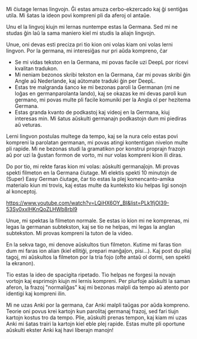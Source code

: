 Mi ĉiutage lernas lingvojn. Ĝi estas amuza cerbo-ekzercado kaj ĝi sentiĝas utila. Mi ŝatas la ideon povi kompreni pli da aferoj ol antaŭe.

Unu el la lingvoj kiujn mi lernas nuntempe estas la Germana. Sed mi ne studas ĝin laŭ la sama maniero kiel mi studis la aliajn lingvojn.

Unue, oni devas esti preciza pri tio kion oni volas kiam oni volas lerni lingvon. Por la germana, mi interesiĝas nur pri aŭda kompreno, ĉar

- Se mi vidas tekston en la Germana, mi povas facile uzi DeepL por ricevi kvalitan tradukon.
- Mi neniam bezonos skribi tekston en la Germana, ĉar mi povas skribi ĝin Angle aŭ Nederlande, kaj aŭtomate traduki ĝin per DeepL.
- Estas tre malgranda ŝanco ke mi bezonas paroli la Germanan (mi ne loĝas en germanparolanta lando), kaj se okazas ke mi devas paroli kun germano, mi povas multe pli facile komuniki per la Angla ol per hezitema Germana.
- Estas granda kvanto de podkastoj kaj videoj en la Germana, kiuj interesas min. Mi ŝatus aŭskulti germanajn podkastojn dum mi piediras aŭ veturas.

Lerni lingvon postulas multege da tempo, kaj se la nura celo estas povi kompreni la parolatan germanan, mi povas atingi kontentigan nivelon multe pli rapide. Mi ne bezonas studi la gramatikon por konstrui proprajn frazojn aŭ por uzi la ĝustan formon de vorto, mi nur volas kompreni kion ili diras.

Do por tio, mi rekte faras kion mi volas: aŭskulti germanaĵojn. Mi provas spekti filmeton en la Germana ĉiutage. Mi elektis spekti 10 minutojn de (Super) Easy German ĉiutage, ĉar tio estas la plej komencanto-amika materialo kiun mi trovis, kaj estas multe da kunteksto kiu helpas ligi sonojn al konceptoj.

https://www.youtube.com/watch?v=LQiHX6OY_BI&list=PLk1fjOl39-53Sy0xxIHKnQoZLHWb8rbl9

Unue, mi spektas la filmeton normale. Se estas io kion mi ne komprenas, mi legas la germanan subtekston, kaj se tio ne helpas, mi legas la anglan subtekston. Mi provas kompreni la tuton de la video.

En la sekva tago, mi denove aŭskultos tiun filmeton. Kutime mi faras tion dum mi faras ion alian (kiel ellitiĝi, prepari manĝaĵon, pisi...). Kaj post du pliaj tagoj, mi aŭskultos la filmeton por la tria fojo (ofte antaŭ ol dormi, sen spekti la ekranon).

Tio estas la ideo de spacigita ripetado. Tio helpas ne forgesi la novajn vortojn kaj esprimojn kiujn mi lernis kompreni. Per plurfoje aŭskulti la saman aferon, la frazoj "normaliĝas" kaj mi bezonas malpli da tempo aŭ atento por identigi kaj kompreni ilin.

Mi ne uzas Anki por la germana, ĉar Anki malpli taŭgas por aŭda kompreno. Teorie oni povus krei kartojn kun parolitaj germanaj frazoj, sed fari tiujn kartojn kostus tro da tempo. Plie, aŭskulti prenas tempon, kaj kiam mi uzas Anki mi ŝatas trairi la kartojn kiel eble plej rapide. Estas multe pli oportune aŭskulti ekster Anki kaj havi liberajn manojn!